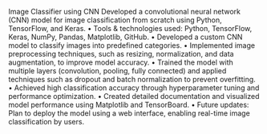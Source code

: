 Image Classifier using CNN
Developed a convolutional neural network (CNN) model for image classification from scratch using Python, TensorFlow, and Keras.
	• Tools & technologies used: Python, TensorFlow, Keras, NumPy, Pandas, Matplotlib, GitHub.
	• Developed a custom CNN model to classify images into predefined categories.
	• Implemented image preprocessing techniques, such as resizing, normalization, and data augmentation, to improve model accuracy.
	• Trained the model with multiple layers (convolution, pooling, fully connected) and applied techniques such as dropout and batch normalization to prevent overfitting.
	• Achieved high classification accuracy through hyperparameter tuning and performance optimization.
	• Created detailed documentation and visualized model performance using Matplotlib and TensorBoard.
	• Future updates: Plan to deploy the model using a web interface, enabling real-time image classification by users.

